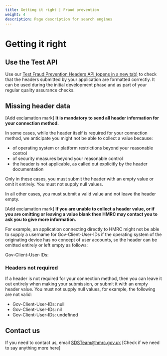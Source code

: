 ```yaml
---
title: Getting it right | Fraud prevention
weight: 4
description: Page description for search engines
---
```


# Getting it right

## Use the Test API

Use our <a href="https://developer.service.hmrc.gov.uk/api-documentation/docs/api/service/txm-fph-validator-api">Test Fraud Prevention Headers API (opens in a new tab)</a> to check that the headers submitted by your application are formatted correctly. It can be used during the initial development phase and as part of your regular quality assurance checks.

## Missing header data

[Add exclamation mark]
<strong class="bold-small">It is mandatory to send all header information for your connection method.</strong>

In some cases, while the header itself is required for your connection method, we anticipate you might not be able to collect a value because:

* of operating system or platform restrictions beyond your reasonable control
* of security measures beyond your reasonable control
* the header is not applicable, as called out explicitly by the header documentation

Only in these cases, you must submit the header with an empty value or omit it entirely. You must not supply null values.

In all other cases, you must submit a valid value and not leave the header empty.

[Add exclamation mark]
<strong class="bold-small"> If you are unable to collect a header value, or if you are omitting or leaving a value blank then HMRC may contact you to ask you to give more information. </strong>

For example, an application connecting directly to HMRC might not be able to supply a username for Gov-Client-User-IDs if the operating system of the originating device has no concept of user accounts, so the header can be omitted entirely or left empty as follows:

<p class="code--slim">Gov-Client-User-IDs:</p>

### Headers not required
If a header is not required for your connection method, then you can leave it out entirely when making your submission, or submit it with an empty header value. You must not supply null values, for example, the following are not valid:

<ul>
        <li><span class="code--slim">Gov-Client-User-IDs: null</span></li>
        <li><span class="code--slim">Gov-Client-User-IDs: nil</span></li>
        <li><span class="code--slim">Gov-Client-User-IDs: undefined</span></li>
      </ul>

## Contact us

If you need to contact us, email SDSTeam@hmrc.gov.uk
[Check if we need to say anything more here]
